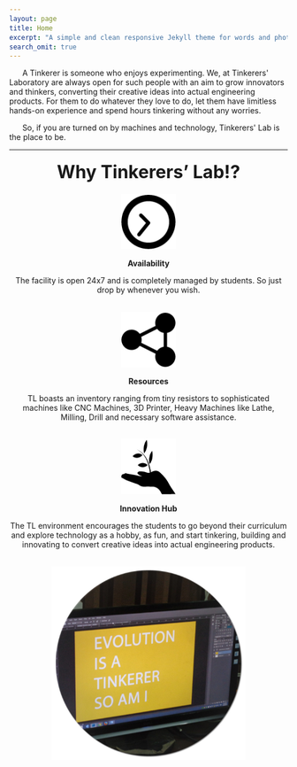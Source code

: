 ```yaml
---
layout: page
title: Home
excerpt: "A simple and clean responsive Jekyll theme for words and photos."
search_omit: true
---
```


&nbsp;&nbsp;&nbsp;&nbsp;&nbsp;&nbsp;A Tinkerer is someone who enjoys experimenting. We, at Tinkerers' Laboratory are always open for such people with an aim to grow innovators and thinkers, converting their creative ideas into actual engineering products. For them to do whatever they love to do, let them have limitless hands-on experience and spend hours tinkering without any worries.

&nbsp;&nbsp;&nbsp;&nbsp;&nbsp;&nbsp;So, if you are turned on by machines and technology, Tinkerers' Lab is the place to be.

---
<p align="center" style="font-size:20px"><b><font size="6">Why Tinkerers’ Lab!?</font></b></p>
<center>
<img src="/images/availability.jpeg" alt="Availability" height="100" width="100"><br>
<p><b>Availability</b></p>
<p>The facility is open 24x7 and is completely managed by students. So just drop by whenever you wish.</p><br>
<img src="/images/resources.jpeg" alt="Resources" height="100" width="100">
<p><b>Resources</b></p>
<p>TL boasts an inventory ranging from tiny resistors to sophisticated machines like CNC Machines, 3D Printer, Heavy Machines like Lathe, Milling, Drill and necessary software assistance.</p><br>
<img src="/images/innovation.jpeg" alt="Innovation Hub" height="100" width="100">
<p><b>Innovation Hub</b></p>
<p>The TL environment encourages the students to go beyond their curriculum and explore technology as a hobby, as fun, and start tinkering, building and innovating to convert creative ideas into actual engineering products.</p><br>
<img src="/images/evolution_tinkerer.jpg" alt="Innovation Hub" height="350" width="350">
</center>